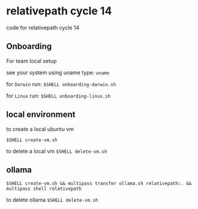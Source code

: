 # relativepath cycle 14
code for relativepath cycle 14

## Onboarding
For team local setup 

see your system using uname type: 
`uname`

for `Darwin` run: 
`$SHELL onboarding-darwin.sh`

for `Linux` run:
`$SHELL onboarding-linux.sh`

## local environment
to create a local ubuntu vm

`$SHELL create-vm.sh`

to delete a local vm
`$SHELL delete-vm.sh`

## ollama

`$SHELL create-vm.sh && multipass transfer ollama.sh relativepath:. && 
multipass shell relativepath`

to delete ollama
`$SHELL delete-vm.sh`
